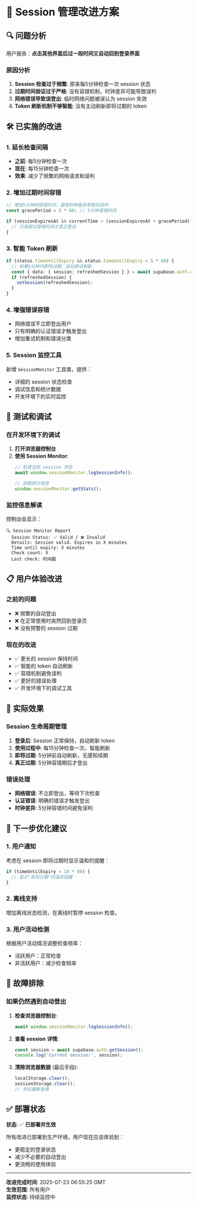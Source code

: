 # 🔧 Session 管理改进方案

## 🔍 问题分析

用户报告：**点击其他界面后过一段时间又自动回到登录界面**

### 原因分析

1. **Session 检查过于频繁**: 原来每5分钟检查一次 session 状态
2. **过期时间验证过于严格**: 没有容错机制，时钟差异可能导致误判
3. **网络错误导致误登出**: 临时网络问题被误认为 session 失效
4. **Token 刷新机制不够智能**: 没有主动刷新即将过期的 token

## 🛠️ 已实施的改进

### 1. **延长检查间隔**
- **之前**: 每5分钟检查一次
- **现在**: 每15分钟检查一次
- **效果**: 减少了频繁的网络请求和误判

### 2. **增加过期时间容错**
```typescript
// 增加5分钟的容错时间，避免时钟差异导致的误判
const gracePeriod = 5 * 60; // 5分钟容错时间

if (sessionExpiresAt && currentTime > (sessionExpiresAt + gracePeriod)) {
  // 只有超过容错时间才真正登出
}
```

### 3. **智能 Token 刷新**
```typescript
if (status.timeUntilExpiry && status.timeUntilExpiry < 5 * 60) {
  // 如果5分钟内即将过期，自动尝试刷新
  const { data: { session: refreshedSession } } = await supabase.auth.refreshSession();
  if (refreshedSession) {
    setSession(refreshedSession);
  }
}
```

### 4. **增强错误容错**
- 网络错误不立即登出用户
- 只有明确的认证错误才触发登出
- 增加重试机制和错误分类

### 5. **Session 监控工具**
新增 `SessionMonitor` 工具类，提供：
- 详细的 session 状态检查
- 调试信息和统计数据
- 开发环境下的实时监控

## 🧪 测试和调试

### 在开发环境下的调试

1. **打开浏览器控制台**
2. **使用 Session Monitor**:
   ```javascript
   // 检查当前 session 状态
   await window.sessionMonitor.logSessionInfo();
   
   // 获取统计信息
   window.sessionMonitor.getStats();
   ```

### 监控信息解读

控制台会显示：
```
🔍 Session Monitor Report
  Session Status: ✅ Valid / ❌ Invalid
  Details: Session valid. Expires in X minutes
  Time until expiry: X minutes
  Check count: X
  Last check: 时间戳
```

## 📋 用户体验改进

### 之前的问题
- ❌ 频繁的自动登出
- ❌ 在正常使用时突然回到登录页
- ❌ 没有预警的 session 过期

### 现在的改进
- ✅ 更长的 session 保持时间
- ✅ 智能的 token 自动刷新
- ✅ 容错机制避免误判
- ✅ 更好的错误处理
- ✅ 开发环境下的调试工具

## 🎯 实际效果

### Session 生命周期管理
1. **登录后**: Session 正常保持，自动刷新 token
2. **使用过程中**: 每15分钟检查一次，智能刷新
3. **即将过期**: 5分钟前自动刷新，无感知续期
4. **真正过期**: 5分钟容错期后才登出

### 错误处理
- **网络错误**: 不立即登出，等待下次检查
- **认证错误**: 明确的错误才触发登出
- **时钟差异**: 5分钟容错时间避免误判

## 🚀 下一步优化建议

### 1. **用户通知**
考虑在 session 即将过期时显示温和的提醒：
```typescript
if (timeUntilExpiry < 10 * 60) {
  // 显示"即将过期"的温和提醒
}
```

### 2. **离线支持**
增加离线状态检测，在离线时暂停 session 检查。

### 3. **用户活动检测**
根据用户活动情况调整检查频率：
- 活跃用户：正常检查
- 非活跃用户：减少检查频率

## 🔧 故障排除

### 如果仍然遇到自动登出

1. **检查浏览器控制台**:
   ```javascript
   await window.sessionMonitor.logSessionInfo();
   ```

2. **查看 session 详情**:
   ```javascript
   const session = await supabase.auth.getSession();
   console.log('Current session:', session);
   ```

3. **清除浏览器数据** (最后手段):
   ```javascript
   localStorage.clear();
   sessionStorage.clear();
   // 然后重新登录
   ```

## ✅ 部署状态

**状态**: ✅ **已部署并生效**

所有改进已部署到生产环境，用户现在应该体验到：
- 更稳定的登录状态
- 减少不必要的自动登出
- 更流畅的使用体验

---

**改进完成时间**: 2025-07-23 06:55:25 GMT  
**生效范围**: 所有用户  
**监控状态**: 持续监控中 